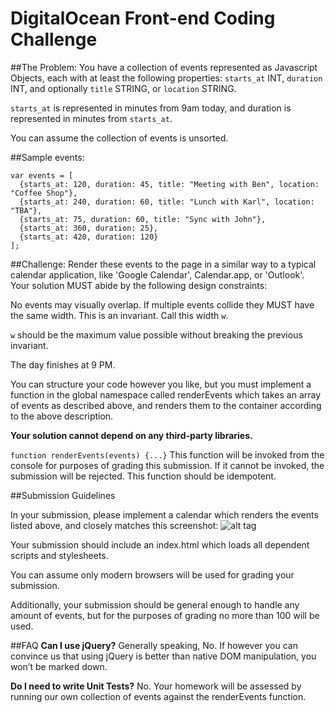 # DigitalOcean Front-end Coding Challenge

##The Problem:
You have a collection of events represented as Javascript Objects, each with at least the following properties: `starts_at` INT, `duration` INT, and optionally `title` STRING, or `location` STRING.

`starts_at` is represented in minutes from 9am today, and duration is represented in minutes from `starts_at`.

You can assume the collection of events is unsorted.

##Sample events:
```
var events = [
  {starts_at: 120, duration: 45, title: "Meeting with Ben", location: "Coffee Shop"}, 
  {starts_at: 240, duration: 60, title: "Lunch with Karl", location: "TBA"},
  {starts_at: 75, duration: 60, title: "Sync with John"},
  {starts_at: 360, duration: 25},
  {starts_at: 420, duration: 120}
];
```

##Challenge:
Render these events to the page in a similar way to a typical calendar application, like 'Google Calendar', Calendar.app, or 'Outlook'. Your solution MUST abide by the following design constraints:

No events may visually overlap. If multiple events collide they MUST have the same width. This is an invariant. Call this width `w`.

`w` should be the maximum value possible without breaking the previous invariant.


The day finishes at 9 PM.

You can structure your code however you like, but you must implement a function in the global namespace called renderEvents which takes an array of events as described above, and renders them to the container according to the above description. 

**Your solution cannot depend on any third-party libraries.**

`function renderEvents(events) {...}`
This function will be invoked from the console for purposes of grading this submission. If it cannot be invoked, the submission will be rejected. This function should be idempotent.

##Submission Guidelines

In your submission, please implement a calendar which renders the events listed above, and closely matches this screenshot:
![alt tag](http://s28.postimg.org/ek5b5gup8/calendar_output.jpg)

Your submission should include an index.html which loads all dependent scripts and stylesheets.

You can assume only modern browsers will be used for grading your submission.

Additionally, your submission should be general enough to handle any amount of events, but for the purposes of grading no more than 100 will be used.


##FAQ
**Can I use jQuery?**
Generally speaking, No. If however you can convince us that using jQuery is better than native DOM manipulation, you won’t be marked down.

**Do I need to write Unit Tests?**
No. Your homework will be assessed by running our own collection of events against the renderEvents function.
